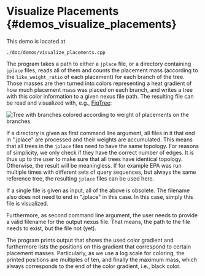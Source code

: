 Visualize Placements {#demos_visualize_placements}
===========

This demo is located at

    ./doc/demos/visualize_placements.cpp

The program takes a path to either a `jplace` file, or a directory containing `jplace` files, reads
all of them and counts the placement mass (according to the `like_weight_ratio` of each placement)
for each branch of the tree. Those masses are then turned into colors representing a heat
gradient of how much placement mass was placed on each branch, and writes a tree with this
color information to a given nexus file path. The resulting file can be read and visualized
with, e.g., [FigTree](http://tree.bio.ed.ac.uk/software/figtree/):

![Tree with branches colored according to weight of placements on the branches.](placement/visualize_placements.png)

If a directory is given as first command line argument, all files in it that end in ".jplace"
are processed and their weights are accumulated. This means that all trees in the `jplace` files
need to have the same topology. For reasons of simplicity, we only check if they have the correct
number of edges. It is thus up to the user to make sure that all trees have identical topology.
Otherwise, the result will be meaningless. If for example EPA was run multiple times with different
sets of query sequences, but always the same reference tree, the resulting `jplace` files can be
used here.

If a single file is given as input, all of the above is obsolete. The filename also
does not need to end in ".jplace" in this case. In this case, simply this file is visualized.

Furthermore, as second command line argument, the user needs to provide a valid filename for the
output nexus file. That means, the path to the file needs to exist, but the file not (yet).

The program prints output that shows the used color gradient and furthermore lists the positions
on this gradient that correspond to certain placement masses. Particularly, as we use a log scale
for coloring, the printed positions are multiples of ten, and finally the maximum mass, which
always corresponds to the end of the color gradient, i.e., black color.
